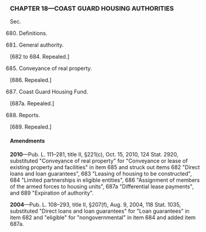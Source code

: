### **CHAPTER 18—COAST GUARD HOUSING AUTHORITIES** ###

Sec.

680. Definitions.

681. General authority.

[682 to 684. Repealed.]

685. Conveyance of real property.

[686. Repealed.]

687. Coast Guard Housing Fund.

[687a. Repealed.]

688. Reports.

[689. Repealed.]

#### Amendments ####

**2010**—Pub. L. 111–281, title II, §221(c), Oct. 15, 2010, 124 Stat. 2920, substituted "Conveyance of real property" for "Conveyance or lease of existing property and facilities" in item 685 and struck out items 682 "Direct loans and loan guarantees", 683 "Leasing of housing to be constructed", 684 "Limited partnerships in eligible entities", 686 "Assignment of members of the armed forces to housing units", 687a "Differential lease payments", and 689 "Expiration of authority".

**2004**—Pub. L. 108–293, title II, §207(f), Aug. 9, 2004, 118 Stat. 1035, substituted "Direct loans and loan guarantees" for "Loan guarantees" in item 682 and "eligible" for "nongovernmental" in item 684 and added item 687a.